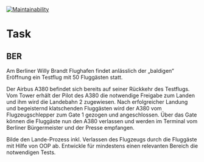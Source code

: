 [![Maintainability](https://api.codeclimate.com/v1/badges/ecb1340a92ce7e5e3fd1/maintainability)](https://codeclimate.com/github/BreiteSeite/lidl-digital-codingchallenge-aviation/maintainability)

# Task

## BER 

Am Berliner Willy Brandt Flughafen findet anlässlich der „baldigen“ Eröffnung ein Testflug mit 50 Fluggästen statt. 

Der Airbus A380 befindet sich bereits auf seiner Rückkehr des Testflugs. 
Vom Tower erhält der Pilot des A380 die notwendige Freigabe zum Landen und ihm wird die Landebahn 2 zugewiesen. 
Nach erfolgreicher Landung und begeisternd klatschenden Fluggästen wird der A380 vom Flugzeugschlepper zum Gate 1 gezogen und angeschlossen. 
Über das Gate können die Fluggäste nun den A380 verlassen und werden im Terminal vom Berliner Bürgermeister und der Presse empfangen. 

Bilde den Lande-Prozess inkl. Verlassen des Flugzeugs durch die Fluggäste mit Hilfe von OOP ab. 
Entwickle für mindestens einen relevanten Bereich die notwendigen Tests. 
